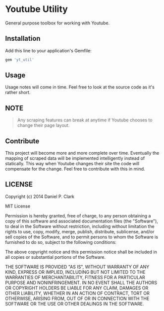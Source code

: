 # Youtube Utility

General purpose toolbox for working with Youtube.

## Installation

Add this line to your application's Gemfile:

```ruby
gem 'yt_util'
```

## Usage

Usage notes will come in time.  Feel free to look at the source code as it's rather short.

## NOTE
> Any scraping features can break at anytime if Youtube chooses to change their page layout.

## Contribute

This project will become more and more complete over time.  Eventually the mapping of scraped data
will be implemented intelligently instead of statically.  This way when Youtube changes their site
the code will compensate for the change.  Feel free to contribute with this in mind.

## LICENSE

Copyright (c) 2014 Daniel P. Clark

MIT License

Permission is hereby granted, free of charge, to any person obtaining
a copy of this software and associated documentation files (the
"Software"), to deal in the Software without restriction, including
without limitation the rights to use, copy, modify, merge, publish,
distribute, sublicense, and/or sell copies of the Software, and to
permit persons to whom the Software is furnished to do so, subject to
the following conditions:

The above copyright notice and this permission notice shall be
included in all copies or substantial portions of the Software.

THE SOFTWARE IS PROVIDED "AS IS", WITHOUT WARRANTY OF ANY KIND,
EXPRESS OR IMPLIED, INCLUDING BUT NOT LIMITED TO THE WARRANTIES OF
MERCHANTABILITY, FITNESS FOR A PARTICULAR PURPOSE AND
NONINFRINGEMENT. IN NO EVENT SHALL THE AUTHORS OR COPYRIGHT HOLDERS BE
LIABLE FOR ANY CLAIM, DAMAGES OR OTHER LIABILITY, WHETHER IN AN ACTION
OF CONTRACT, TORT OR OTHERWISE, ARISING FROM, OUT OF OR IN CONNECTION
WITH THE SOFTWARE OR THE USE OR OTHER DEALINGS IN THE SOFTWARE.
